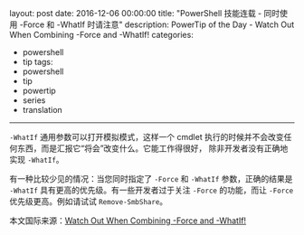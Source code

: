 ﻿layout: post
date: 2016-12-06 00:00:00
title: "PowerShell 技能连载 - 同时使用 -Force 和 -WhatIf 时请注意"
description: PowerTip of the Day - Watch Out When Combining -Force and -WhatIf!
categories:
- powershell
- tip
tags:
- powershell
- tip
- powertip
- series
- translation
---
`-WhatIf` 通用参数可以打开模拟模式，这样一个 cmdlet 执行的时候并不会改变任何东西，而是汇报它“将会”改变什么。它能工作得很好， 除非开发者没有正确地实现 `-WhatIf`。

有一种比较少见的情况：当您同时指定了 `-Force` 和 `-WhatIf` 参数，正确的结果是 `-WhatIf` 具有更高的优先级。有一些开发者过于关注 `-Force` 的功能，而让 `-Force` 优先级更高。例如请试试 `Remove-SmbShare`。

<!--more-->
本文国际来源：[Watch Out When Combining -Force and -WhatIf!](http://community.idera.com/powershell/powertips/b/tips/posts/watch-out-when-combining-force-and-whatif)
